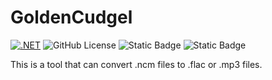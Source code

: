 # GoldenCudgel
[![.NET](https://github.com/billtsui/SunWukong/actions/workflows/dotnet.yml/badge.svg)](https://github.com/billtsui/SunWukong/actions/workflows/dotnet.yml)  ![GitHub License](https://img.shields.io/github/license/billtsui/SunWuKong?label=License&color=%2354C64F) ![Static Badge](https://img.shields.io/badge/Version-Net%208.0%2CNet%209.0-%2354C64F) ![Static Badge](https://img.shields.io/badge/Platform-macOS%2015%2CWindows%2011-%2354C64F)



This is a tool that can convert .ncm files to .flac or .mp3 files.
